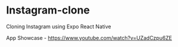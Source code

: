 # Instagram-clone
Cloning Instagram using Expo React Native

App Showcase - https://www.youtube.com/watch?v=UZadCzpu6ZE

